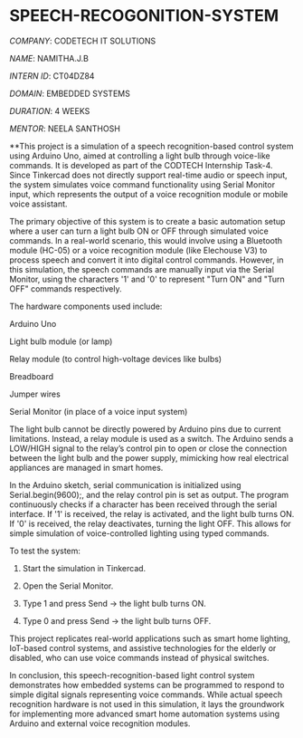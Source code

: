 # SPEECH-RECOGONITION-SYSTEM

*COMPANY*: CODETECH IT SOLUTIONS

*NAME*: NAMITHA.J.B

*INTERN ID*: CT04DZ84

*DOMAIN*: EMBEDDED SYSTEMS 

*DURATION*: 4 WEEKS

*MENTOR*: NEELA SANTHOSH


**This project is a simulation of a speech recognition-based control system using Arduino Uno, aimed at controlling a light bulb through voice-like commands. It is developed as part of the CODTECH Internship Task-4. Since Tinkercad does not directly support real-time audio or speech input, the system simulates voice command functionality using Serial Monitor input, which represents the output of a voice recognition module or mobile voice assistant.

The primary objective of this system is to create a basic automation setup where a user can turn a light bulb ON or OFF through simulated voice commands. In a real-world scenario, this would involve using a Bluetooth module (HC-05) or a voice recognition module (like Elechouse V3) to process speech and convert it into digital control commands. However, in this simulation, the speech commands are manually input via the Serial Monitor, using the characters '1' and '0' to represent "Turn ON" and "Turn OFF" commands respectively.

The hardware components used include:

Arduino Uno

Light bulb module (or lamp)

Relay module (to control high-voltage devices like bulbs)

Breadboard

Jumper wires

Serial Monitor (in place of a voice input system)


The light bulb cannot be directly powered by Arduino pins due to current limitations. Instead, a relay module is used as a switch. The Arduino sends a LOW/HIGH signal to the relay’s control pin to open or close the connection between the light bulb and the power supply, mimicking how real electrical appliances are managed in smart homes.

In the Arduino sketch, serial communication is initialized using Serial.begin(9600);, and the relay control pin is set as output. The program continuously checks if a character has been received through the serial interface. If '1' is received, the relay is activated, and the light bulb turns ON. If '0' is received, the relay deactivates, turning the light OFF. This allows for simple simulation of voice-controlled lighting using typed commands.

To test the system:

1. Start the simulation in Tinkercad.

2. Open the Serial Monitor.

3. Type 1 and press Send → the light bulb turns ON.

4. Type 0 and press Send → the light bulb turns OFF.


This project replicates real-world applications such as smart home lighting, IoT-based control systems, and assistive technologies for the elderly or disabled, who can use voice commands instead of physical switches.

In conclusion, this speech-recognition-based light control system demonstrates how embedded systems can be programmed to respond to simple digital signals representing voice commands. While actual speech recognition hardware is not used in this simulation, it lays the groundwork for implementing more advanced smart home automation systems using Arduino and external voice recognition modules.
